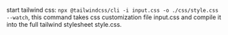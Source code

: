 start tailwind css: `npx @tailwindcss/cli -i input.css -o ./css/style.css --watch`, this command takes css customization file input.css and compile it into the full tailwind stylesheet style.css.
